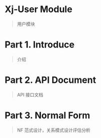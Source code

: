 # Xj-User Module

> 用户模块



# Part 1. Introduce

> 介绍



# Part 2. API Document

> API 接口文档



# Part 3. Normal Form

> NF 范式设计，关系模式设计评估分析

